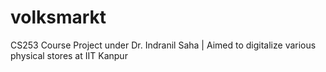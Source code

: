 # volksmarkt
CS253 Course Project under Dr. Indranil Saha | Aimed to digitalize various physical stores at IIT Kanpur
